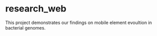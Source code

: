 # research_web

This project demonstrates our findings on mobile element evoultion in bacterial genomes.
